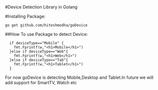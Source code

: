 #Device Detection Library in Golang

#Installing Package:
```
go get github.com/hiteshmodha/goDevice
```

##How To use Package to detect Device:
```
  if deviceType=="Mobile" {
    fmt.Fprintf(w,"<h1>Mobile</h1>")
  }else if deviceType=="Web"{
    fmt.Fprintf(w,"<h1>Web</h1>")
  }else if deviceType=="Tab"{
    fmt.Fprintf(w,"<h1>Tablet</h1>")
  }
  ```

For now goDevice is detecting Mobile,Desktop and Tablet.In future we will add support for SmartTV, Watch etc
